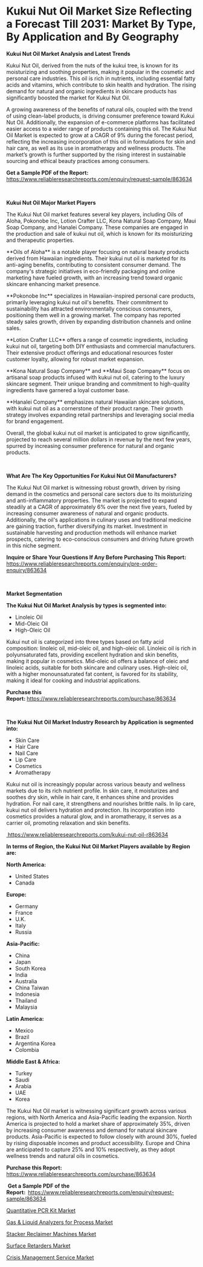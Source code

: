 <p><h1>Kukui Nut Oil Market Size Reflecting a Forecast Till 2031: Market By Type, By Application and By Geography</h1></p><p><strong>Kukui Nut Oil Market Analysis and Latest Trends</strong></p>
<p><p>Kukui Nut Oil, derived from the nuts of the kukui tree, is known for its moisturizing and soothing properties, making it popular in the cosmetic and personal care industries. This oil is rich in nutrients, including essential fatty acids and vitamins, which contribute to skin health and hydration. The rising demand for natural and organic ingredients in skincare products has significantly boosted the market for Kukui Nut Oil. </p><p>A growing awareness of the benefits of natural oils, coupled with the trend of using clean-label products, is driving consumer preference toward Kukui Nut Oil. Additionally, the expansion of e-commerce platforms has facilitated easier access to a wider range of products containing this oil. The Kukui Nut Oil Market is expected to grow at a CAGR of 9% during the forecast period, reflecting the increasing incorporation of this oil in formulations for skin and hair care, as well as its use in aromatherapy and wellness products. The market’s growth is further supported by the rising interest in sustainable sourcing and ethical beauty practices among consumers.</p></p>
<p><strong>Get a Sample PDF of the Report:&nbsp;</strong> <a href="https://www.reliableresearchreports.com/enquiry/request-sample/863634?utm_campaign=38&utm_medium=2&utm_source=Github&utm_content=ia&utm_term=12112024&utm_id=kukui-nut-oil">https://www.reliableresearchreports.com/enquiry/request-sample/863634</a></p>
<p>&nbsp;</p>
<p><strong>Kukui Nut Oil Major Market Players</strong></p>
<p><p>The Kukui Nut Oil market features several key players, including Oils of Aloha, Pokonobe Inc, Lotion Crafter LLC, Kona Natural Soap Company, Maui Soap Company, and Hanalei Company. These companies are engaged in the production and sale of kukui nut oil, which is known for its moisturizing and therapeutic properties.</p><p>**Oils of Aloha** is a notable player focusing on natural beauty products derived from Hawaiian ingredients. Their kukui nut oil is marketed for its anti-aging benefits, contributing to consistent consumer demand. The company's strategic initiatives in eco-friendly packaging and online marketing have fueled growth, with an increasing trend toward organic skincare enhancing market presence.</p><p>**Pokonobe Inc** specializes in Hawaiian-inspired personal care products, primarily leveraging kukui nut oil's benefits. Their commitment to sustainability has attracted environmentally conscious consumers, positioning them well in a growing market. The company has reported steady sales growth, driven by expanding distribution channels and online sales.</p><p>**Lotion Crafter LLC** offers a range of cosmetic ingredients, including kukui nut oil, targeting both DIY enthusiasts and commercial manufacturers. Their extensive product offerings and educational resources foster customer loyalty, allowing for robust market expansion. </p><p>**Kona Natural Soap Company** and **Maui Soap Company** focus on artisanal soap products infused with kukui nut oil, catering to the luxury skincare segment. Their unique branding and commitment to high-quality ingredients have garnered a loyal customer base.</p><p>**Hanalei Company** emphasizes natural Hawaiian skincare solutions, with kukui nut oil as a cornerstone of their product range. Their growth strategy involves expanding retail partnerships and leveraging social media for brand engagement.</p><p>Overall, the global kukui nut oil market is anticipated to grow significantly, projected to reach several million dollars in revenue by the next few years, spurred by increasing consumer preference for natural and organic products.</p></p>
<p>&nbsp;</p>
<p><strong>What Are The Key Opportunities For Kukui Nut Oil Manufacturers?</strong></p>
<p><p>The Kukui Nut Oil market is witnessing robust growth, driven by rising demand in the cosmetics and personal care sectors due to its moisturizing and anti-inflammatory properties. The market is projected to expand steadily at a CAGR of approximately 6% over the next five years, fueled by increasing consumer awareness of natural and organic products. Additionally, the oil's applications in culinary uses and traditional medicine are gaining traction, further diversifying its market. Investment in sustainable harvesting and production methods will enhance market prospects, catering to eco-conscious consumers and driving future growth in this niche segment.</p></p>
<p><strong>Inquire or Share Your Questions If Any Before Purchasing This Report:</strong> <a href="https://www.reliableresearchreports.com/enquiry/pre-order-enquiry/863634?utm_campaign=38&utm_medium=2&utm_source=Github&utm_content=ia&utm_term=12112024&utm_id=kukui-nut-oil">https://www.reliableresearchreports.com/enquiry/pre-order-enquiry/863634</a></p>
<p>&nbsp;</p>
<p><strong>Market Segmentation</strong></p>
<p><strong>The Kukui Nut Oil Market Analysis by types is segmented into:</strong></p>
<p><ul><li>Linoleic Oil</li><li>Mid-Oleic Oil</li><li>High-Oleic Oil</li></ul></p>
<p><p>Kukui nut oil is categorized into three types based on fatty acid composition: linoleic oil, mid-oleic oil, and high-oleic oil. Linoleic oil is rich in polyunsaturated fats, providing excellent hydration and skin benefits, making it popular in cosmetics. Mid-oleic oil offers a balance of oleic and linoleic acids, suitable for both skincare and culinary uses. High-oleic oil, with a higher monounsaturated fat content, is favored for its stability, making it ideal for cooking and industrial applications.</p></p>
<p><strong>Purchase this Report:&nbsp;</strong><a href="https://www.reliableresearchreports.com/purchase/863634?utm_campaign=38&utm_medium=2&utm_source=Github&utm_content=ia&utm_term=12112024&utm_id=kukui-nut-oil">https://www.reliableresearchreports.com/purchase/863634</a></p>
<p>&nbsp;</p>
<p><strong>The Kukui Nut Oil Market Industry Research by Application is segmented into:</strong></p>
<p><ul><li>Skin Care</li><li>Hair Care</li><li>Nail Care</li><li>Lip Care</li><li>Cosmetics</li><li>Aromatherapy</li></ul></p>
<p><p>Kukui nut oil is increasingly popular across various beauty and wellness markets due to its rich nutrient profile. In skin care, it moisturizes and soothes dry skin, while in hair care, it enhances shine and provides hydration. For nail care, it strengthens and nourishes brittle nails. In lip care, kukui nut oil delivers hydration and protection. Its incorporation into cosmetics provides a natural glow, and in aromatherapy, it serves as a carrier oil, promoting relaxation and skin benefits.</p></p>
<p><a href="https://www.reliableresearchreports.com/kukui-nut-oil-r863634?utm_campaign=38&utm_medium=2&utm_source=Github&utm_content=ia&utm_term=12112024&utm_id=kukui-nut-oil">&nbsp;https://www.reliableresearchreports.com/kukui-nut-oil-r863634</a></p>
<p><strong>In terms of Region, the Kukui Nut Oil Market Players available by Region are:</strong></p>
<p>
    <p> <strong> North America: </strong>
        <ul>
            <li>United States</li>
            <li>Canada</li>
        </ul>
        </p> 
    <p> <strong> Europe: </strong>
        <ul>
            <li>Germany</li>
            <li>France</li>
            <li>U.K.</li>
            <li>Italy</li>
            <li>Russia</li>
        </ul>
        </p> 
    <p> <strong> Asia-Pacific: </strong>
        <ul>
            <li>China</li>
            <li>Japan</li>
            <li>South Korea</li>
            <li>India</li>
            <li>Australia</li>
            <li>China Taiwan</li>
            <li>Indonesia</li>
            <li>Thailand</li>
            <li>Malaysia</li>
        </ul>
        </p> 
    <p> <strong> Latin America: </strong>
        <ul>
            <li>Mexico</li>
            <li>Brazil</li>
            <li>Argentina Korea</li>
            <li>Colombia</li>
        </ul>
        </p> 
    <p> <strong> Middle East & Africa: </strong>
        <ul>
            <li>Turkey</li>
            <li>Saudi</li>
            <li>Arabia</li>
            <li>UAE</li>
            <li>Korea</li>
        </ul>
    </p>
    </p>
<p><p>The Kukui Nut Oil market is witnessing significant growth across various regions, with North America and Asia-Pacific leading the expansion. North America is projected to hold a market share of approximately 35%, driven by increasing consumer awareness and demand for natural skincare products. Asia-Pacific is expected to follow closely with around 30%, fueled by rising disposable incomes and product accessibility. Europe and China are anticipated to capture 25% and 10% respectively, as they adopt wellness trends and natural oils in cosmetics.</p></p>
<p><strong>Purchase this Report: </strong><a href="https://www.reliableresearchreports.com/purchase/863634?utm_campaign=38&utm_medium=2&utm_source=Github&utm_content=ia&utm_term=12112024&utm_id=kukui-nut-oil">https://www.reliableresearchreports.com/purchase/863634</a></p>
<p>&nbsp;<strong>Get a Sample PDF of the Report:&nbsp;&nbsp;</strong><a href="https://www.reliableresearchreports.com/enquiry/request-sample/863634?utm_campaign=38&utm_medium=2&utm_source=Github&utm_content=ia&utm_term=12112024&utm_id=kukui-nut-oil">https://www.reliableresearchreports.com/enquiry/request-sample/863634</a></p>
<p><strong></strong></p>
<p><p><a href="https://issuu.com/reportprime-2/docs/quantitative-pcr-kit-market-size-20_11a8db414e61e3?utm_campaign=38&utm_medium=2&utm_source=Github&utm_content=ia&utm_term=12112024&utm_id=kukui-nut-oil">Quantitative PCR Kit Market</a></p><p><a href="https://www.linkedin.com/pulse/unlocking-growth-potential-strategic-analysis-gas-liquid-e3fpe?utm_campaign=38&utm_medium=2&utm_source=Github&utm_content=ia&utm_term=12112024&utm_id=kukui-nut-oil">Gas & Liquid Analyzers for Process Market</a></p><p><a href="https://www.linkedin.com/pulse/stacker-reclaimer-machines-market-penetration-strategies-vocwe?utm_campaign=38&utm_medium=2&utm_source=Github&utm_content=ia&utm_term=12112024&utm_id=kukui-nut-oil">Stacker Reclaimer Machines Market</a></p><p><a href="https://github.com/KejsiLoshi121/Market-Research-Report-List-1/blob/main/surface-retarders-market.md?utm_campaign=38&utm_medium=2&utm_source=Github&utm_content=ia&utm_term=12112024&utm_id=kukui-nut-oil">Surface Retarders Market</a></p><p><a href="https://issuu.com/reportprime-2/docs/crisis-management-service-market-si_406e9d89b9fe4e?utm_campaign=38&utm_medium=2&utm_source=Github&utm_content=ia&utm_term=12112024&utm_id=kukui-nut-oil">Crisis Management Service Market</a></p></p>